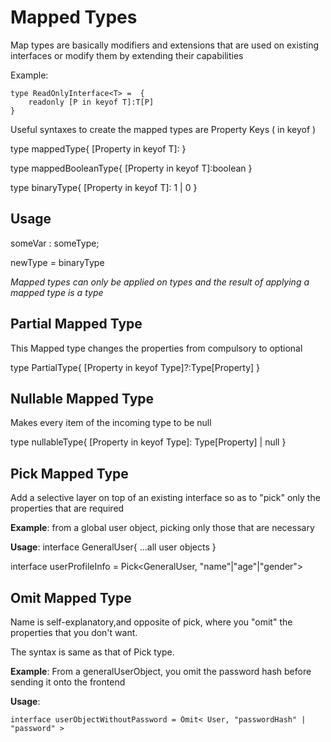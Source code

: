 # Mapped Types

Map types are basically modifiers and extensions that are used on existing interfaces or modify them by extending their capabilities

Example:
``` 
type ReadOnlyInterface<T> =  {
    readonly [P in keyof T]:T[P]
}
```

Useful syntaxes to create the mapped types are Property Keys ( in keyof )

type mappedType<T>{ 
    [Property in keyof T]: <any desired value>
}

type mappedBooleanType<T>{ 
    [Property in keyof T]:boolean
} 

type binaryType<T>{ 
    [Property in keyof T]: 1 | 0
} 

## Usage

someVar : someType;

newType = binaryType<someType> 

 *Mapped types can only be applied on types and the result of applying a mapped type is a type*

## Partial Mapped Type

This Mapped type changes the properties from compulsory to optional

type PartialType<Type>{
    [Property in keyof Type]?:Type[Property]
}

## Nullable Mapped Type

Makes every item of the incoming type to be null

type nullableType<Type>{
    [Property in keyof Type]: Type[Property] | null
} 

## Pick Mapped Type 

Add a selective layer on top of an existing interface so as to "pick" only the properties that are required

**Example**: from a global user object, picking only those that are necessary

**Usage**:
interface GeneralUser{ 
    ...all user objects 
} 

interface userProfileInfo = Pick<GeneralUser, "name"|"age"|"gender"> 


## Omit Mapped Type 

Name is self-explanatory,and opposite of pick, where you "omit" the properties that you don't want. 

The syntax is same as that of Pick type.

**Example**: From a generalUserObject, you omit the password hash before sending it onto the frontend 

**Usage**: 

``` 
interface userObjectWithoutPassword = Omit< User, "passwordHash" | "password" >
``` 
